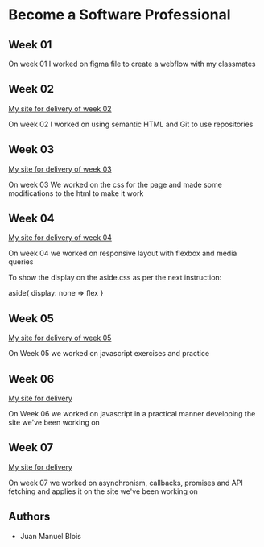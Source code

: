 # Become a Software Professional

## Week 01
On week 01 I worked on figma file to create a webflow with my classmates

## Week 02

[My site for delivery of week 02](https://juanmanuel-blois.github.io/BaSP-M2023/Week-02/Index.html)

On week 02 I worked on using semantic HTML and Git to use repositories

## Week 03

[My site for delivery of week 03](https://juanmanuel-blois.github.io/BaSP-M2023/Week-03/Index.html)

On week 03 We worked on the css for the page and made some modifications to the html to make it work

## Week 04

[My site for delivery of week 04](https://juanmanuel-blois.github.io/BaSP-M2023/Week-04/Index.html)

On week 04 we worked on responsive layout with flexbox and media queries

To show the display on the aside.css as per the next instruction:

aside{
    display: none => flex
}

## Week 05

[My site for delivery of week 05](https://juanmanuel-blois.github.io/BaSP-M2023/Week-05/Index.html)

On Week 05 we worked on javascript exercises and practice

## Week 06

[My site for delivery](https://juanmanuel-blois.github.io/BaSP-M2023/Week-06/views/Index.html)

On Week 06 we worked on javascript in a practical manner developing the site we've been working on


## Week 07
[My site for delivery](https://juanmanuel-blois.github.io/BaSP-M2023/Week-07/views/Index.html)

On week 07 we worked on asynchronism, callbacks, promises and API fetching and applies it on the site we've been working on
## Authors
- Juan Manuel Blois